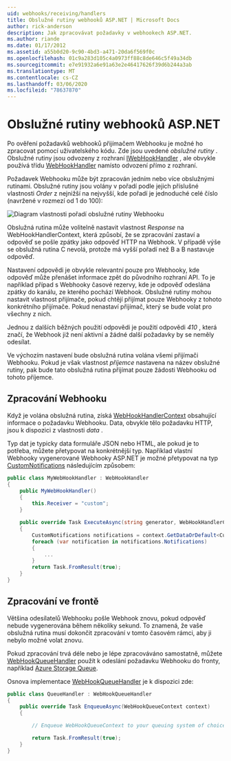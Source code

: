 ```yaml
---
uid: webhooks/receiving/handlers
title: Obslužné rutiny webhooků ASP.NET | Microsoft Docs
author: rick-anderson
description: Jak zpracovávat požadavky v webhookech ASP.NET.
ms.author: riande
ms.date: 01/17/2012
ms.assetid: a55b0d20-9c90-4bd3-a471-20da6f569f0c
ms.openlocfilehash: 01c9a283d105c4a0973ff88c8de646c5f49a34db
ms.sourcegitcommit: e7e91932a6e91a63e2e46417626f39d6b244a3ab
ms.translationtype: MT
ms.contentlocale: cs-CZ
ms.lasthandoff: 03/06/2020
ms.locfileid: "78637870"
---
```

# <a name="aspnet-webhooks-handlers"></a>Obslužné rutiny webhooků ASP.NET

Po ověření požadavků webhooků přijímačem Webhooku je možné ho zpracovat pomocí uživatelského kódu. Zde jsou uvedené *obslužné rutiny* . Obslužné rutiny jsou odvozeny z rozhraní [IWebHookHandler](https://github.com/aspnet/WebHooks/blob/master/src/Microsoft.AspNet.WebHooks.Receivers/WebHooks/WebHookHandler.cs) , ale obvykle používá třídu [WebHookHandler](https://github.com/aspnet/WebHooks/blob/master/src/Microsoft.AspNet.WebHooks.Receivers/WebHooks/WebHookHandler.cs) namísto odvození přímo z rozhraní.

Požadavek Webhooku může být zpracován jedním nebo více obslužnými rutinami. Obslužné rutiny jsou volány v pořadí podle jejich příslušné vlastnosti *Order* z nejnižší na nejvyšší, kde pořadí je jednoduché celé číslo (navržené v rozmezí od 1 do 100):

![Diagram vlastnosti pořadí obslužné rutiny Webhooku](_static/Handlers.png)

Obslužná rutina může volitelně nastavit vlastnost *Response* na WebHookHandlerContext, která způsobí, že se zpracování zastaví a odpověď se pošle zpátky jako odpověď HTTP na Webhook. V případě výše se obslužná rutina C nevolá, protože má vyšší pořadí než B a B nastavuje odpověď.

Nastavení odpovědi je obvykle relevantní pouze pro Webhooky, kde odpověď může přenášet informace zpět do původního rozhraní API. To je například případ s Webhooky časové rezervy, kde je odpověď odeslána zpátky do kanálu, ze kterého pochází Webhook. Obslužné rutiny mohou nastavit vlastnost přijímače, pokud chtějí přijímat pouze Webhooky z tohoto konkrétního přijímače. Pokud nenastaví přijímač, který se bude volat pro všechny z nich.

Jednou z dalších běžných použití odpovědi je použití odpovědi *410* , která značí, že Webhook již není aktivní a žádné další požadavky by se neměly odesílat.

Ve výchozím nastavení bude obslužná rutina volána všemi přijímači Webhooku. Pokud je však vlastnost *příjemce* nastavena na název obslužné rutiny, pak bude tato obslužná rutina přijímat pouze žádosti Webhooku od tohoto příjemce.

## <a name="processing-a-webhook"></a>Zpracování Webhooku

Když je volána obslužná rutina, získá [WebHookHandlerContext](https://github.com/aspnet/WebHooks/blob/master/src/Microsoft.AspNet.WebHooks.Receivers/WebHooks/WebHookHandlerContext.cs) obsahující informace o požadavku Webhooku. Data, obvykle tělo požadavku HTTP, jsou k dispozici z vlastnosti *data* .

Typ dat je typicky data formuláře JSON nebo HTML, ale pokud je to potřeba, můžete přetypovat na konkrétnější typ. Například vlastní Webhooky vygenerované Webhooky ASP.NET je možné přetypovat na typ [CustomNotifications](https://github.com/aspnet/WebHooks/blob/master/src/Microsoft.AspNet.WebHooks.Receivers.Custom/WebHooks/CustomNotifications.cs) následujícím způsobem:

```csharp
public class MyWebHookHandler : WebHookHandler
{
    public MyWebHookHandler()
    {
        this.Receiver = "custom";
    }

    public override Task ExecuteAsync(string generator, WebHookHandlerContext context)
    {
        CustomNotifications notifications = context.GetDataOrDefault<CustomNotifications>();
        foreach (var notification in notifications.Notifications)
        {
            ...
        }
        return Task.FromResult(true);
    }
}
```

  ## <a name="queued-processing"></a>Zpracování ve frontě

Většina odesílatelů Webhooku pošle Webhook znovu, pokud odpověď nebude vygenerována během několiky sekund. To znamená, že vaše obslužná rutina musí dokončit zpracování v tomto časovém rámci, aby ji nebylo možné volat znovu.

Pokud zpracování trvá déle nebo je lépe zpracováváno samostatně, můžete [WebHookQueueHandler](https://github.com/aspnet/WebHooks/blob/master/src/Microsoft.AspNet.WebHooks.Receivers/WebHooks/WebHookQueueHandler.cs) použít k odeslání požadavku Webhooku do fronty, například [Azure Storage Queue](https://msdn.microsoft.com/library/azure/dd179353.aspx).

Osnova implementace [WebHookQueueHandler](https://github.com/aspnet/WebHooks/blob/master/src/Microsoft.AspNet.WebHooks.Receivers/WebHooks/WebHookQueueHandler.cs) je k dispozici zde:

```csharp
public class QueueHandler : WebHookQueueHandler
{
    public override Task EnqueueAsync(WebHookQueueContext context)
    {

        // Enqueue WebHookQueueContext to your queuing system of choice

        return Task.FromResult(true);
    }
}
```
